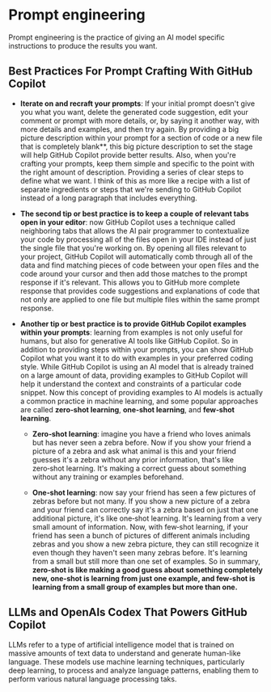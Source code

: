 # Prompt engineering

Prompt engineering is the practice of giving an AI model specific instructions to produce the results you want.

## Best Practices For Prompt Crafting With GitHub Copilot

- **Iterate on and recraft your prompts**: If your initial prompt doesn't give you what you want, delete the generated code suggestion, edit your comment or prompt with more details, or, by saying it another way, with more details and examples, and then try again. By providing a big picture description within your prompt for a section of code or a new file that is completely blank**, this big picture description to set the stage will help GitHub Copilot provide better results. Also, when you're crafting your prompts, keep them simple and specific to the point with the right amount of description. Providing a series of clear steps to define what we want. I think of this as more like a recipe with a list of separate ingredients or steps that we're sending to GitHub Copilot instead of a long paragraph that includes everything. 

- **The second tip or best practice is to keep a couple of relevant tabs open in your editor**: now GitHub Copilot uses a technique called neighboring tabs that allows the AI pair programmer to contextualize your code by processing all of the files open in your IDE instead of just the single file that you're working on. By opening all files relevant to your project, GitHub Copilot will automatically comb through all of the data and find matching pieces of code between your open files and the code around your cursor and then add those matches to the prompt response if it's relevant. This allows you to GitHub more complete response that provides code suggestions and explanations of code that not only are applied to one file but multiple files within the same prompt response.

- **Another tip or best practice is to provide GitHub Copilot examples within your prompts**: learning from examples is not only useful for humans, but also for generative AI tools like GitHub Copilot. So in addition to providing steps within your prompts, you can show GitHub Copilot what you want it to do with examples in your preferred coding style. While GitHub Copilot is using an AI model that is already trained on a large amount of data, providing examples to GitHub Copilot will help it understand the context and constraints of a particular code snippet. Now this concept of providing examples to AI models is actually a common practice in machine learning, and some popular approaches are called **zero‑shot learning**, **one‑shot learning**, and **few‑shot learning**. 
    - **Zero‑shot learning**: imagine you have a friend who loves animals but has never seen a zebra before. Now if you show your friend a picture of a zebra and ask what animal is this and your friend guesses it's a zebra without any prior information, that's like zero‑shot learning. It's making a correct guess about something without any training or examples beforehand. 
    
    - **One‑shot learning**: now say your friend has seen a few pictures of zebras before but not many. If you show a new picture of a zebra and your friend can correctly say it's a zebra based on just that one additional picture, it's like one‑shot learning. It's learning from a very small amount of information. Now, with few‑shot learning, if your friend has seen a bunch of pictures of different animals including zebras and you show a new zebra picture, they can still recognize it even though they haven't seen many zebras before. It's learning from a small but still more than one set of examples. So in summary, **zero‑shot is like making a good guess about something completely new, one‑shot is learning from just one example, and few‑shot is learning from a small group of examples but more than one.**

## LLMs and OpenAIs Codex That Powers GitHub Copilot

LLMs refer to a type of artificial intelligence model that is trained on massive amounts of text data to understand and generate human-like language. These models use machine learning techniques, particularly deep learning, to process and analyze language patterns, enabling them to perform various natural language processing taks.